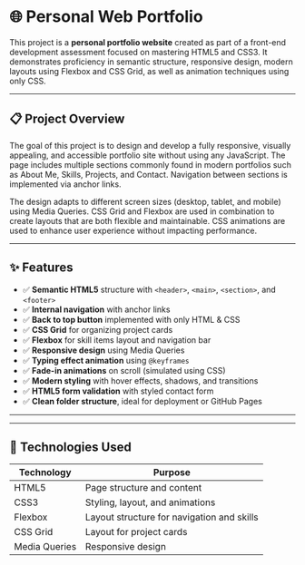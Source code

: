# 🌐 Personal Web Portfolio

This project is a **personal portfolio website** created as part of a front-end development assessment focused on mastering HTML5 and CSS3. It demonstrates proficiency in semantic structure, responsive design, modern layouts using Flexbox and CSS Grid, as well as animation techniques using only CSS.

---

## 📋 Project Overview

The goal of this project is to design and develop a fully responsive, visually appealing, and accessible portfolio site without using any JavaScript. The page includes multiple sections commonly found in modern portfolios such as About Me, Skills, Projects, and Contact. Navigation between sections is implemented via anchor links.

The design adapts to different screen sizes (desktop, tablet, and mobile) using Media Queries. CSS Grid and Flexbox are used in combination to create layouts that are both flexible and maintainable. CSS animations are used to enhance user experience without impacting performance.

---

## ✨ Features

- ✅ **Semantic HTML5** structure with `<header>`, `<main>`, `<section>`, and `<footer>`
- ✅ **Internal navigation** with anchor links
- ✅ **Back to top button** implemented with only HTML & CSS
- ✅ **CSS Grid** for organizing project cards
- ✅ **Flexbox** for skill items layout and navigation bar
- ✅ **Responsive design** using Media Queries
- ✅ **Typing effect animation** using `@keyframes`
- ✅ **Fade-in animations** on scroll (simulated using CSS)
- ✅ **Modern styling** with hover effects, shadows, and transitions
- ✅ **HTML5 form validation** with styled contact form
- ✅ **Clean folder structure**, ideal for deployment or GitHub Pages

---

---

## 🧪 Technologies Used

| Technology | Purpose                          |
|------------|----------------------------------|
| HTML5      | Page structure and content       |
| CSS3       | Styling, layout, and animations  |
| Flexbox    | Layout structure for navigation and skills |
| CSS Grid   | Layout for project cards         |
| Media Queries | Responsive design             |
